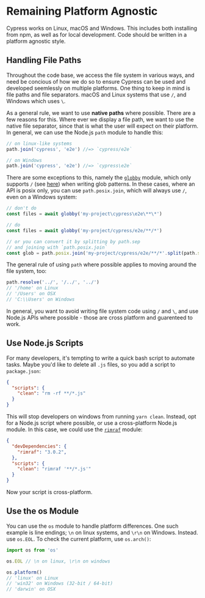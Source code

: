 # Remaining Platform Agnostic

Cypress works on Linux, macOS and Windows. This includes both installing from npm, as well as for local development. Code should be written in a platform agnostic style.

## Handling File Paths

Throughout the code base, we access the file system in various ways, and need be concious of how we do so to ensure Cypress can be used and developed seemlessly on multiple platforms. One thing to keep in mind is file paths and file separators. macOS and Linux systems that use `/`, and Windows which uses `\`.


As a general rule, we want to use **native paths** where possible. There are a few reasons for this. Where ever we display a file path, we want to use the native file separator, since that is what the user will expect on their platform. In general, we can use the Node.js `path` module to handle this:

```js
// on linux-like systems
path.join('cypress', 'e2e') //=> `cypress/e2e`

// on Windows
path.join('cypress', 'e2e') //=> `cypress\e2e`
```

There are some exceptions to this, namely the [`globby`](https://www.npmjs.com/package/globby) module, which only supports `/` (see [here](https://github.com/sindresorhus/globby#api)) when writing glob patterns. In these cases, where an API is posix only, you can use `path.posix.join`, which will always use `/`, even on a Windows system:

```js
// don't do 
const files = await globby('my-project\cypress\e2e\**\*')

// do
const files = await globby('my-project/cypress/e2e/**/*')

// or you can convert it by splitting by path.sep
// and joining with `path.posix.join`
const glob = path.posix.join('my-project/cypress/e2e/**/*'.split(path.sep))
```

The general rule of using `path` where possible applies to moving around the file system, too:

```js
path.resolve('../', '/../', '../')
// '/home' on Linux
// '/Users' on OSX
// 'C:\\Users' on Windows
```

In general, you want to avoid writing file system code using `/` and `\`, and use Node.js APIs where possible - those are cross platform and guarenteed to work.

## Use Node.js Scripts 

For many developers, it's tempting to write a quick bash script to automate tasks. Maybe you'd like to delete all `.js` files, so you add a script to `package.json`:

```json
{ 
  "scripts": {
    "clean": "rm -rf **/*.js"
  }
}
```

This will stop developers on windows from running `yarn clean`. Instead, opt for a Node.js script where possible, or use a cross-platform Node.js module. In this case, we could use the [`rimraf`](https://www.npmjs.com/package/rimraf) module:

```json
{ 
  "devDependencies": {
    "rimraf": "3.0.2",
  },
  "scripts": {
    "clean": "rimraf '**/*.js'"
  }
}
```

Now your script is cross-platform.

## Use the os Module

You can use the `os` module to handle platform differences. One such example is line endings; `\n` on linux systems, and `\r\n` on Windows. Instead. use `os.EOL`. To check the current platform, use `os.arch()`:

```ts
import os from 'os'

os.EOL // \n on linux, \r\n on windows

os.platform()
// 'linux' on Linux
// 'win32' on Windows (32-bit / 64-bit)
// 'darwin' on OSX
```